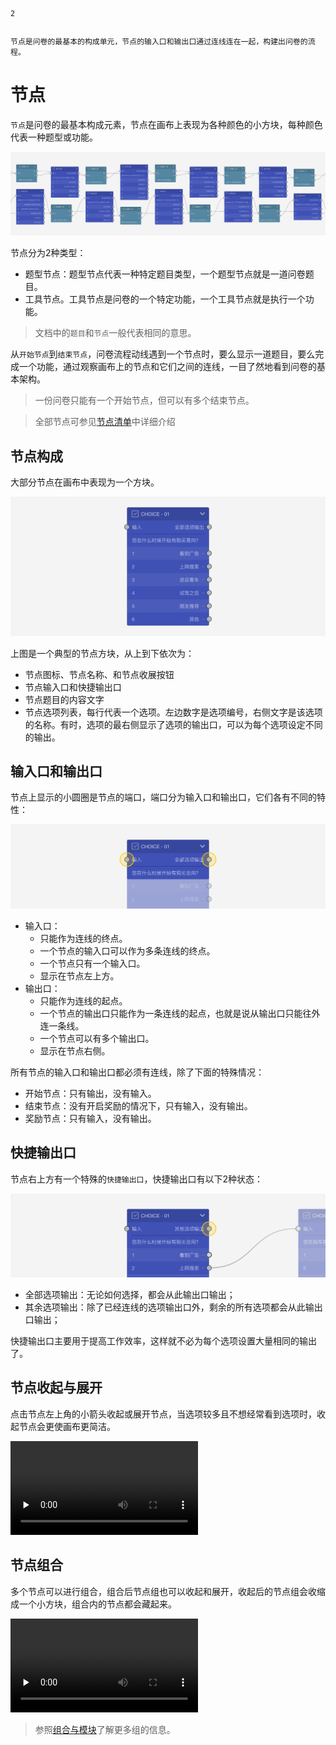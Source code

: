 ```index
2
```
```tag

```
```summary
节点是问卷的最基本的构成单元，节点的输入口和输出口通过连线连在一起，构建出问卷的流程。
```
# 节点
`节点`是问卷的最基本构成元素，节点在画布上表现为各种颜色的小方块，每种颜色代表一种题型或功能。

<img src='../assets/01canvas/02node/cover.png'>

节点分为2种类型：
+ 题型节点：题型节点代表一种特定题目类型，一个题型节点就是一道问卷题目。
+ 工具节点。工具节点是问卷的一个特定功能，一个工具节点就是执行一个功能。

> 文档中的`题目`和`节点`一般代表相同的意思。
  
从`开始节点`到`结束节点`，问卷流程动线遇到一个节点时，要么显示一道题目，要么完成一个功能，通过观察画布上的节点和它们之间的连线，一目了然地看到问卷的基本架构。
> 一份问卷只能有一个开始节点，但可以有多个结束节点。
 
> 全部节点可参见[节点清单](../../10nodes/concept.md)中详细介绍

## 节点构成
大部分节点在画布中表现为一个方块。

<img src='../assets/01canvas/02node/nodes.png'>

上图是一个典型的节点方块，从上到下依次为：
+ 节点图标、节点名称、和节点收展按钮
+ 节点输入口和快捷输出口
+ 节点题目的内容文字 
+ 节点选项列表，每行代表一个选项。左边数字是选项编号，右侧文字是该选项的名称。有时，选项的最右侧显示了选项的输出口，可以为每个选项设定不同的输出。

## 输入口和输出口
节点上显示的小圆圈是节点的端口，端口分为输入口和输出口，它们各有不同的特性：

<img src='../assets/01canvas/02node/inputport-&-outputport.png'>

+ 输入口：
    + 只能作为连线的终点。
    + 一个节点的输入口可以作为多条连线的终点。
    + 一个节点只有一个输入口。
    + 显示在节点左上方。
+ 输出口：
    + 只能作为连线的起点。
    + 一个节点的输出口只能作为一条连线的起点，也就是说从输出口只能往外连一条线。
    + 一个节点可以有多个输出口。
    + 显示在节点右侧。

所有节点的输入口和输出口都必须有连线，除了下面的特殊情况：
+ 开始节点：只有输出，没有输入。
+ 结束节点：没有开启奖励的情况下，只有输入，没有输出。
+ 奖励节点：只有输入，没有输出。

## 快捷输出口
节点右上方有一个特殊的`快捷输出口`，快捷输出口有以下2种状态：

<img src='../assets/01canvas/02node/default-output.png'>

+ 全部选项输出：无论如何选择，都会从此输出口输出；
+ 其余选项输出：除了已经连线的选项输出口外，剩余的所有选项都会从此输出口输出；

快捷输出口主要用于提高工作效率，这样就不必为每个选项设置大量相同的输出了。

## 节点收起与展开
点击节点左上角的小箭头收起或展开节点，当选项较多且不想经常看到选项时，收起节点会更使画布更简洁。

<video id="video" controls="" preload="none">
    <source id="mp4" src="https://media.choiceform.com/doc-help/zh-cn/design/layout/canvas/collapse.mp4" type="video/mp4">
</video>

## 节点组合
多个节点可以进行组合，组合后节点组也可以收起和展开，收起后的节点组会收缩成一个小方块，组合内的节点都会藏起来。

<video id="video" controls="" preload="none">
    <source id="mp4" src="https://media.choiceform.com/doc-help/zh-cn/design/layout/canvas/group.mp4" type="video/mp4">
</video>

> 参照[组合与模块](../../17advancedFunction/02groupAndModule.md)了解更多组的信息。
